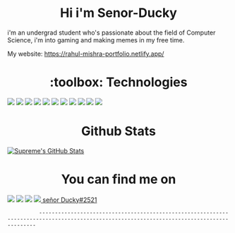 
<h1 align="center">Hi i'm Senor-Ducky</h1>
i'm an undergrad student who's passionate about the field of Computer Science, i'm into gaming and making memes in my free time.

My website: https://rahul-mishra-portfolio.netlify.app/

<h1 align="center"> :toolbox: Technologies </h1>

![](https://img.shields.io/badge/OS-Ubuntu-informational?style=flat&logo=ubuntu&color=blueviolet)
![](https://img.shields.io/badge/Code-C-informational?style=flat&logo=C&color=blueviolet)
![](https://img.shields.io/badge/Code-CSS3-informational?style=flat&logo=css3&color=blueviolet)
![](https://img.shields.io/badge/Code-HTML5-informational?style=flat&logo=html5&color=blueviolet)
![](https://img.shields.io/badge/Code-Javascript-informational?style=flat&logo=javascript&color=blueviolet)
![](https://img.shields.io/badge/Code-Python-informational?style=flat&logo=python&color=blueviolet)
![](https://img.shields.io/badge/Code-Rust-informational?style=flat&logo=rust&color=blueviolet)
![](https://img.shields.io/badge/Code-Go-informational?style=flat&logo=go&color=blueviolet)
![](https://img.shields.io/badge/Code-Typescript-informational?style=flat&logo=typescript&color=blueviolet)
![](https://img.shields.io/badge/Bash-Shell-informational?style=flat&logo=shell&color=blueviolet)
![](https://img.shields.io/badge/Code-Assembly-informational?style=flat&logo=powershell&color=blueviolet)


<h1 align="center">Github Stats</h1>
<a href="https://github.com/Senor-Ducky">
  <img align="center" src="https://github-readme-stats.vercel.app/api?username=Senor-Ducky&show_icons=true&line_height=27&count_private=true&title_color=ffffff&text_color=c9cacc&icon_color=2bbc8a&bg_color=1d1f21" alt="Supreme's GitHub Stats" />
</a>


<h1 align="center">You can find me on</h1>

<a href="https://steamcommunity.com/profiles/76561198206495973/"><img src="https://img.icons8.com/fluent/96/000000/steam.png"/></a>
<a href="https://www.instagram.com/real_muthafuckin_mishra/"><img src="https://img.icons8.com/cute-clipart/128/000000/instagram-new.png"/></a>
<a href="https://twitter.com/rahulmishra108"><img src="https://img.icons8.com/fluent/96/000000/twitter.png"/></a>
<a href=""><img src="https://img.icons8.com/cute-clipart/128/000000/discord-new-logo.png"/> señor Ducky#2521</a>

              -------------------------------------------------------------------------------------------------------------------------------------------

